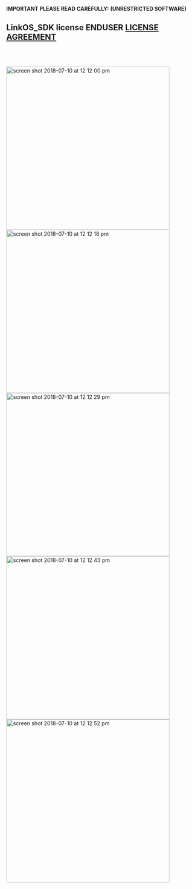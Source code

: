 **IMPORTANT PLEASE READ CAREFULLY:**
**(UNRESTRICTED SOFTWARE)** 
##  LinkOS_SDK license ENDUSER [LICENSE AGREEMENT](http://link-os.github.io/Zebra_SDK_EULA.pdf)
<br/>
<br/>

<p float="left">

<img width="432" height=”600” alt="screen shot 2018-07-10 at 12 12 00 pm" src="https://user-images.githubusercontent.com/41017424/42526152-a837e604-843a-11e8-88e0-2c418e7b2f71.png">
<img width="432" height=”600” alt="screen shot 2018-07-10 at 12 12 18 pm" src="https://user-images.githubusercontent.com/41017424/42526153-a9a769d8-843a-11e8-81f8-c59fed2de906.png">
<img width="432" height=”600” alt="screen shot 2018-07-10 at 12 12 29 pm" src="https://user-images.githubusercontent.com/41017424/42526156-ac6c34f0-843a-11e8-909c-053d166a7b26.png">
<img width="432" height=”600” alt="screen shot 2018-07-10 at 12 12 43 pm" src="https://user-images.githubusercontent.com/41017424/42526159-aeb14b1a-843a-11e8-9440-852875800ddd.png">
<img width="432" height=”600” alt="screen shot 2018-07-10 at 12 12 52 pm" src="https://user-images.githubusercontent.com/41017424/42526161-afd0c020-843a-11e8-9c95-ff8cfb12edc7.png">


</p>
